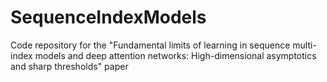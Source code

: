 # SequenceIndexModels
Code repository for the "Fundamental limits of learning in sequence multi-index models and deep attention networks: High-dimensional asymptotics and sharp thresholds" paper
